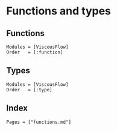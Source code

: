 # Functions and types


## Functions

```@autodocs
Modules = [ViscousFlow]
Order   = [:function]
```


## Types

```@autodocs
Modules = [ViscousFlow]
Order   = [:type]
```


## Index

```@index
Pages = ["functions.md"]
```
